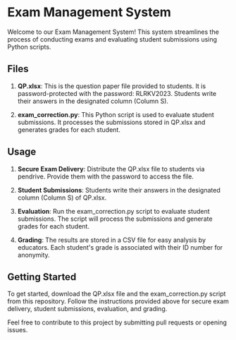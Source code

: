# Exam Management System

Welcome to our Exam Management System! This system streamlines the process of conducting exams and evaluating student submissions using Python scripts.

## Files

1. **QP.xlsx**: This is the question paper file provided to students. It is password-protected with the password: RLRKV2023. Students write their answers in the designated column (Column S).

2. **exam_correction.py**: This Python script is used to evaluate student submissions. It processes the submissions stored in QP.xlsx and generates grades for each student.

## Usage

1. **Secure Exam Delivery**: Distribute the QP.xlsx file to students via pendrive. Provide them with the password to access the file.

2. **Student Submissions**: Students write their answers in the designated column (Column S) of QP.xlsx.

3. **Evaluation**: Run the exam_correction.py script to evaluate student submissions. The script will process the submissions and generate grades for each student.

4. **Grading**: The results are stored in a CSV file for easy analysis by educators. Each student's grade is associated with their ID number for anonymity.

## Getting Started

To get started, download the QP.xlsx file and the exam_correction.py script from this repository. Follow the instructions provided above for secure exam delivery, student submissions, evaluation, and grading.


Feel free to contribute to this project by submitting pull requests or opening issues.
